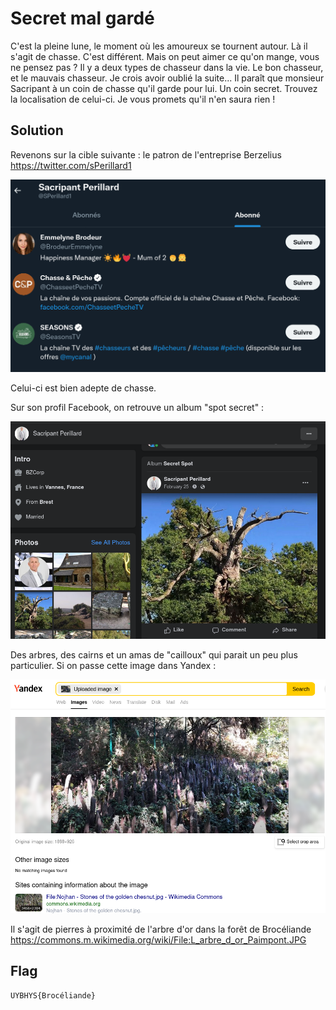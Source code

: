 # Secret mal gardé 					

C'est la pleine lune, le moment où les  amoureux se tournent autour. Là il s'agit de chasse. C'est différent.  Mais on peut aimer ce qu'on mange, vous ne pensez pas ? Il y a deux types de chasseur dans la vie. Le bon chasseur, et le  mauvais chasseur. Je crois avoir oublié la suite... Il paraît que monsieur Sacripant à un coin de chasse qu'il garde pour lui. Un coin secret. Trouvez la localisation de celui-ci. Je vous  promets qu'il n'en saura rien !

## Solution

Revenons sur la cible suivante : le patron de l'entreprise Berzelius https://twitter.com/sPerillard1

![image-20211113012135735](img/image-20211113012135735.png)

Celui-ci est bien adepte de chasse.

Sur son profil Facebook, on retrouve un album "spot secret" :

![image-20211113012314036](img/image-20211113012314036.png)

Des arbres, des cairns et un amas de "cailloux" qui parait un peu plus particulier. Si on passe cette image dans Yandex : 

![image-20211113012448435](img/image-20211113012448435.png)

Il s'agit de pierres à proximité de l'arbre d'or dans la forêt de Brocéliande https://commons.m.wikimedia.org/wiki/File:L_arbre_d_or_Paimpont.JPG

## Flag

```
UYBHYS{Brocéliande}
```

